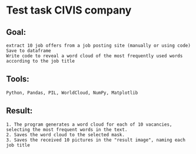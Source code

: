 # Test task CIVIS company
## Goal: 
    extract 10 job offers from a job posting site (manually or using code)
    Save to dataframe
    Write code to reveal a word cloud of the most frequently used words according to the job title
## Tools:
    Python, Pandas, PIL, WorldCloud, NumPy, Matplotlib
## Result:
    1. The program generates a word cloud for each of 10 vacancies, selecting the most frequent words in the text.
    2. Saves the word cloud to the selected mask.
    3. Saves the received 10 pictures in the "result image", naming each job title
